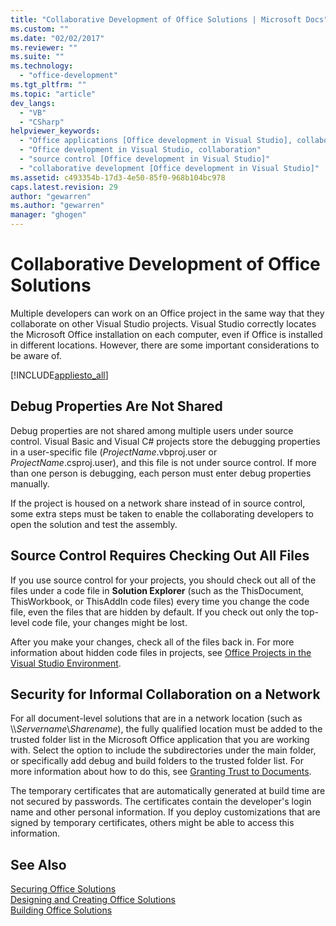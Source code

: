 ```yaml
---
title: "Collaborative Development of Office Solutions | Microsoft Docs"
ms.custom: ""
ms.date: "02/02/2017"
ms.reviewer: ""
ms.suite: ""
ms.technology: 
  - "office-development"
ms.tgt_pltfrm: ""
ms.topic: "article"
dev_langs: 
  - "VB"
  - "CSharp"
helpviewer_keywords: 
  - "Office applications [Office development in Visual Studio], collaborative development"
  - "Office development in Visual Studio, collaboration"
  - "source control [Office development in Visual Studio]"
  - "collaborative development [Office development in Visual Studio]"
ms.assetid: c493354b-17d3-4e50-85f0-968b104bc978
caps.latest.revision: 29
author: "gewarren"
ms.author: "gewarren"
manager: "ghogen"
---
```

# Collaborative Development of Office Solutions
  Multiple developers can work on an Office project in the same way that they collaborate on other Visual Studio projects. Visual Studio correctly locates the Microsoft Office installation on each computer, even if Office is installed in different locations. However, there are some important considerations to be aware of.  
  
 [!INCLUDE[appliesto_all](../vsto/includes/appliesto-all-md.md)]  
  
## Debug Properties Are Not Shared  
 Debug properties are not shared among multiple users under source control. Visual Basic and Visual C# projects store the debugging properties in a user-specific file (*ProjectName*.vbproj.user or *ProjectName*.csproj.user), and this file is not under source control. If more than one person is debugging, each person must enter debug properties manually.  
  
 If the project is housed on a network share instead of in source control, some extra steps must be taken to enable the collaborating developers to open the solution and test the assembly.  
  
## Source Control Requires Checking Out All Files  
 If you use source control for your projects, you should check out all of the files under a code file in **Solution Explorer** (such as the ThisDocument, ThisWorkbook, or ThisAddIn code files) every time you change the code file, even the files that are hidden by default. If you check out only the top-level code file, your changes might be lost.  
  
 After you make your changes, check all of the files back in. For more information about hidden code files in projects, see [Office Projects in the Visual Studio Environment](../vsto/office-projects-in-the-visual-studio-environment.md).  
  
## Security for Informal Collaboration on a Network  
 For all document-level solutions that are in a network location (such as \\\\*Servername*\\*Sharename*), the fully qualified location must be added to the trusted folder list in the Microsoft Office application that you are working with. Select the option to include the subdirectories under the main folder, or specifically add debug and build folders to the trusted folder list. For more information about how to do this, see [Granting Trust to Documents](../vsto/granting-trust-to-documents.md).  
  
 The temporary certificates that are automatically generated at build time are not secured by passwords. The certificates contain the developer's login name and other personal information. If you deploy customizations that are signed by temporary certificates, others might be able to access this information.  
  
## See Also  
 [Securing Office Solutions](../vsto/securing-office-solutions.md)   
 [Designing and Creating Office Solutions](../vsto/designing-and-creating-office-solutions.md)   
 [Building Office Solutions](../vsto/building-office-solutions.md)  
  
  